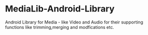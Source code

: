 # MediaLib-Android-Library
Android Library for Media - like Video and Audio for their supporting functions like trimming,merging and modfications etc.
